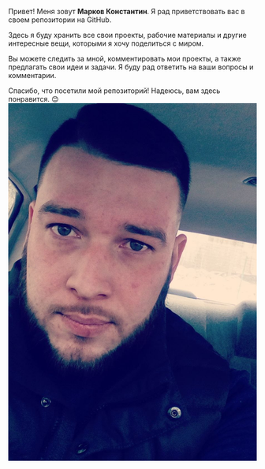 Привет! Меня зовут <b>Марков Константин</b>. Я рад приветствовать вас в своем репозитории на GitHub.

Здесь я буду хранить все свои проекты, рабочие материалы и другие интересные вещи, которыми я хочу поделиться с миром.

Вы можете следить за мной, комментировать мои проекты, а также предлагать свои идеи и задачи. Я буду рад ответить на ваши вопросы и комментарии.

Спасибо, что посетили мой репозиторий! Надеюсь, вам здесь понравится. 😊
    ![Мое фото](YA.jpg)